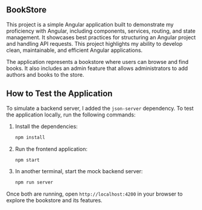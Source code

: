## BookStore

This project is a simple Angular application built to demonstrate my proficiency with Angular, including components, services, routing, and state management. It showcases best practices for structuring an Angular project and handling API requests. This project highlights my ability to develop clean, maintainable, and efficient Angular applications.  

The application represents a bookstore where users can browse and find books. It also includes an admin feature that allows administrators to add authors and books to the store.  

## How to Test the Application  

To simulate a backend server, I added the `json-server` dependency. To test the application locally, run the following commands:  

1. Install the dependencies:
   ```sh
   npm install
   ```

2. Run the frontend application:  

   ```sh
   npm start
   ```

3. In another terminal, start the mock backend server:

   ```sh
   npm run server
   ```

Once both are running, open `http://localhost:4200` in your browser to explore the bookstore and its features.
